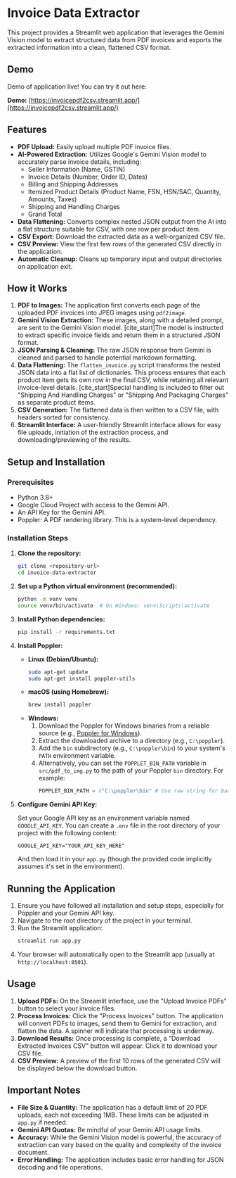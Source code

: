 # Invoice Data Extractor

This project provides a Streamlit web application that leverages the Gemini Vision model to extract structured data from PDF invoices and exports the extracted information into a clean, flattened CSV format.

## Demo

Demo of application live! You can try it out here:

**Demo:** [https://invoicepdf2csv.streamlit.app/](https://invoicepdf2csv.streamlit.app/)


## Features

-   **PDF Upload:** Easily upload multiple PDF invoice files.
-   **AI-Powered Extraction:** Utilizes Google's Gemini Vision model to accurately parse invoice details, including:
    -   Seller Information (Name, GSTIN)
    -   Invoice Details (Number, Order ID, Dates)
    -   Billing and Shipping Addresses
    -   Itemized Product Details (Product Name, FSN, HSN/SAC, Quantity, Amounts, Taxes)
    -   Shipping and Handling Charges
    -   Grand Total
-   **Data Flattening:** Converts complex nested JSON output from the AI into a flat structure suitable for CSV, with one row per product item.
-   **CSV Export:** Download the extracted data as a well-organized CSV file.
-   **CSV Preview:** View the first few rows of the generated CSV directly in the application.
-   **Automatic Cleanup:** Cleans up temporary input and output directories on application exit.

## How it Works

1.  **PDF to Images:** The application first converts each page of the uploaded PDF invoices into JPEG images using `pdf2image`.
2.  **Gemini Vision Extraction:** These images, along with a detailed prompt, are sent to the Gemini Vision model. [cite_start]The model is instructed to extract specific invoice fields and return them in a structured JSON format.
3.  **JSON Parsing & Cleaning:** The raw JSON response from Gemini is cleaned and parsed to handle potential markdown formatting.
4.  **Data Flattening:** The `flatten_invoice.py` script transforms the nested JSON data into a flat list of dictionaries. This process ensures that each product item gets its own row in the final CSV, while retaining all relevant invoice-level details. [cite_start]Special handling is included to filter out "Shipping And Handling Charges" or "Shipping And Packaging Charges" as separate product items.
5.  **CSV Generation:** The flattened data is then written to a CSV file, with headers sorted for consistency.
6.  **Streamlit Interface:** A user-friendly Streamlit interface allows for easy file uploads, initiation of the extraction process, and downloading/previewing of the results.

## Setup and Installation

### Prerequisites

* Python 3.8+
* Google Cloud Project with access to the Gemini API.
* An API Key for the Gemini API.
* Poppler: A PDF rendering library. This is a system-level dependency.

### Installation Steps

1.  **Clone the repository:**
    ```bash
    git clone <repository-url>
    cd invoice-data-extractor
    ```

2.  **Set up a Python virtual environment (recommended):**
    ```bash
    python -m venv venv
    source venv/bin/activate  # On Windows: venv\Scripts\activate
    ```

3.  **Install Python dependencies:**
    ```bash
    pip install -r requirements.txt
    ```

4.  **Install Poppler:**

    * **Linux (Debian/Ubuntu):**
        ```bash
        sudo apt-get update
        sudo apt-get install poppler-utils
        ```
    * **macOS (using Homebrew):**
        ```bash
        brew install poppler
        ```
    * **Windows:**
        1.  Download the Poppler for Windows binaries from a reliable source (e.g., [Poppler for Windows](https://blog.alivate.com.au/poppler-windows/)).
        2.  Extract the downloaded archive to a directory (e.g., `C:\poppler`).
        3.  Add the `bin` subdirectory (e.g., `C:\poppler\bin`) to your system's `PATH` environment variable.
        4.  Alternatively, you can set the `POPPLET_BIN_PATH` variable in `src/pdf_to_img.py` to the path of your Poppler `bin` directory. For example:
            ```python
            POPPLET_BIN_PATH = r"C:\poppler\bin" # Use raw string for backslashes
            ```

5.  **Configure Gemini API Key:**

    Set your Google API key as an environment variable named `GOOGLE_API_KEY`.
    You can create a `.env` file in the root directory of your project with the following content:
    ```
    GOOGLE_API_KEY="YOUR_API_KEY_HERE"
    ```
    And then load it in your `app.py` (though the provided code implicitly assumes it's set in the environment).

## Running the Application

1.  Ensure you have followed all installation and setup steps, especially for Poppler and your Gemini API key.
2.  Navigate to the root directory of the project in your terminal.
3.  Run the Streamlit application:
    ```bash
    streamlit run app.py
    ```
4.  Your browser will automatically open to the Streamlit app (usually at `http://localhost:8501`).

## Usage

1.  **Upload PDFs:** On the Streamlit interface, use the "Upload Invoice PDFs" button to select your invoice files.
2.  **Process Invoices:** Click the "Process Invoices" button. The application will convert PDFs to images, send them to Gemini for extraction, and flatten the data. A spinner will indicate that processing is underway.
3.  **Download Results:** Once processing is complete, a "Download Extracted Invoices CSV" button will appear. Click it to download your CSV file.
4.  **CSV Preview:** A preview of the first 10 rows of the generated CSV will be displayed below the download button.

## Important Notes

* **File Size & Quantity:** The application has a default limit of 20 PDF uploads, each not exceeding 1MB. These limits can be adjusted in `app.py` if needed.
* **Gemini API Quotas:** Be mindful of your Gemini API usage limits.
* **Accuracy:** While the Gemini Vision model is powerful, the accuracy of extraction can vary based on the quality and complexity of the invoice document.
* **Error Handling:** The application includes basic error handling for JSON decoding and file operations.
